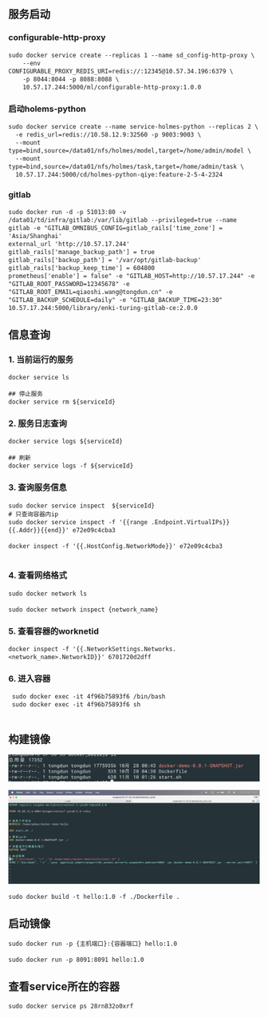 ## 服务启动

### configurable-http-proxy

```shell
sudo docker service create --replicas 1 --name sd_config-http-proxy \
	--env CONFIGURABLE_PROXY_REDIS_URI=redis://:12345@10.57.34.196:6379 \
	-p 8044:8044 -p 8088:8088 \
	10.57.17.244:5000/ml/configurable-http-proxy:1.0.0
```

### 启动holems-python

```shell
sudo docker service create --name service-holmes-python --replicas 2 \
  -e redis_url=redis://10.58.12.9:32560 -p 9003:9003 \
  --mount type=bind,source=/data01/nfs/holmes/model,target=/home/admin/model \
  --mount type=bind,source=/data01/nfs/holmes/task,target=/home/admin/task \
  10.57.17.244:5000/cd/holmes-python-qiye:feature-2-5-4-2324
```

### gitlab

```shell
sudo docker run -d -p 51013:80 -v /data01/td/infra/gitlab:/var/lib/gitlab --privileged=true --name gitlab -e "GITLAB_OMNIBUS_CONFIG=gitlab_rails['time_zone'] = 'Asia/Shanghai'
external_url 'http://10.57.17.244'
gitlab_rails['manage_backup_path'] = true
gitlab_rails['backup_path'] = '/var/opt/gitlab-backup'
gitlab_rails['backup_keep_time'] = 604800
prometheus['enable'] = false" -e "GITLAB_HOST=http://10.57.17.244" -e "GITLAB_ROOT_PASSWORD=12345678" -e "GITLAB_ROOT_EMAIL=qiaoshi.wang@tongdun.cn" -e "GITLAB_BACKUP_SCHEDULE=daily" -e "GITLAB_BACKUP_TIME=23:30" 10.57.17.244:5000/library/enki-turing-gitlab-ce:2.0.0
```



## 信息查询

### 1. 当前运行的服务

```shell
docker service ls

## 停止服务
docker service rm ${serviceId}
```



### 2. 服务日志查询

```shell
docker service logs ${serviceId}

## 刷新
docker service logs -f ${serviceId}
```

### 3. 查询服务信息

```shell
sudo docker service inspect  ${serviceId}
# 只查询容器内ip
sudo docker service inspect -f '{{range .Endpoint.VirtualIPs}}{{.Addr}}{{end}}' e72e09c4cba3

docker inspect -f '{{.HostConfig.NetworkMode}}' e72e09c4cba3


```

### 4. 查看网络格式

```shell
sudo docker network ls

sudo docker network inspect {network_name}
```

### 5. 查看容器的worknetid

```shell
docker inspect -f '{{.NetworkSettings.Networks.<network_name>.NetworkID}}' 6701720d2dff
```

### 6. 进入容器

```shell
 sudo docker exec -it 4f96b75893f6 /bin/bash
 sudo docker exec -it 4f96b75893f6 sh
 
```

## 构建镜像

![image-20231110143724457](./docker常用命令.assets/image-20231110143724457.png)

![image-20231110143740699](./docker常用命令.assets/image-20231110143740699.png)

```shell
sudo docker build -t hello:1.0 -f ./Dockerfile .
```

## 启动镜像

```shell
sudo docker run -p {主机端口}:{容器端口} hello:1.0

sudo docker run -p 8091:8091 hello:1.0
```

## 查看service所在的容器

```shell
sudo docker service ps 28rn832o0xrf
```

